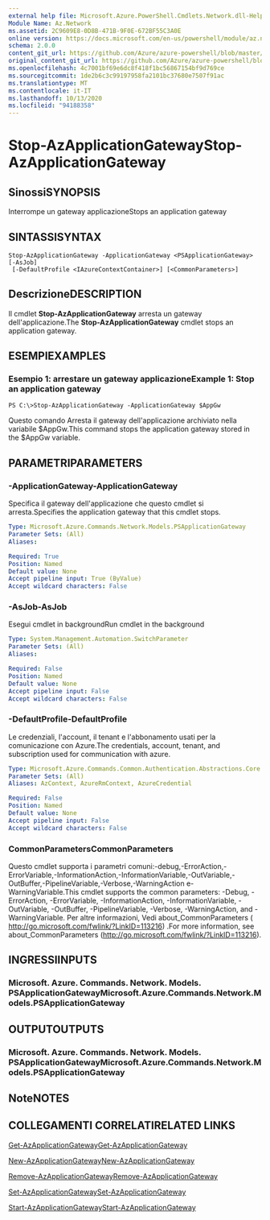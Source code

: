 ```yaml
---
external help file: Microsoft.Azure.PowerShell.Cmdlets.Network.dll-Help.xml
Module Name: Az.Network
ms.assetid: 2C9609E8-0D8B-471B-9F0E-672BF55C3A0E
online version: https://docs.microsoft.com/en-us/powershell/module/az.network/stop-azapplicationgateway
schema: 2.0.0
content_git_url: https://github.com/Azure/azure-powershell/blob/master/src/Network/Network/help/Stop-AzApplicationGateway.md
original_content_git_url: https://github.com/Azure/azure-powershell/blob/master/src/Network/Network/help/Stop-AzApplicationGateway.md
ms.openlocfilehash: 4c7001bf69e6dc8f418f1bc56867154bf9d769ce
ms.sourcegitcommit: 1de2b6c3c99197958fa2101bc37680e7507f91ac
ms.translationtype: MT
ms.contentlocale: it-IT
ms.lasthandoff: 10/13/2020
ms.locfileid: "94188358"
---
```

# <span data-ttu-id="0ca14-101">Stop-AzApplicationGateway</span><span class="sxs-lookup"><span data-stu-id="0ca14-101">Stop-AzApplicationGateway</span></span>

## <span data-ttu-id="0ca14-102">Sinossi</span><span class="sxs-lookup"><span data-stu-id="0ca14-102">SYNOPSIS</span></span>
<span data-ttu-id="0ca14-103">Interrompe un gateway applicazione</span><span class="sxs-lookup"><span data-stu-id="0ca14-103">Stops an application gateway</span></span>

## <span data-ttu-id="0ca14-104">SINTASSI</span><span class="sxs-lookup"><span data-stu-id="0ca14-104">SYNTAX</span></span>

```
Stop-AzApplicationGateway -ApplicationGateway <PSApplicationGateway> [-AsJob]
 [-DefaultProfile <IAzureContextContainer>] [<CommonParameters>]
```

## <span data-ttu-id="0ca14-105">Descrizione</span><span class="sxs-lookup"><span data-stu-id="0ca14-105">DESCRIPTION</span></span>
<span data-ttu-id="0ca14-106">Il cmdlet **Stop-AzApplicationGateway** arresta un gateway dell'applicazione.</span><span class="sxs-lookup"><span data-stu-id="0ca14-106">The **Stop-AzApplicationGateway** cmdlet stops an application gateway.</span></span>

## <span data-ttu-id="0ca14-107">ESEMPI</span><span class="sxs-lookup"><span data-stu-id="0ca14-107">EXAMPLES</span></span>

### <span data-ttu-id="0ca14-108">Esempio 1: arrestare un gateway applicazione</span><span class="sxs-lookup"><span data-stu-id="0ca14-108">Example 1: Stop an application gateway</span></span>
```
PS C:\>Stop-AzApplicationGateway -ApplicationGateway $AppGw
```

<span data-ttu-id="0ca14-109">Questo comando Arresta il gateway dell'applicazione archiviato nella variabile $AppGw.</span><span class="sxs-lookup"><span data-stu-id="0ca14-109">This command stops the application gateway stored in the $AppGw variable.</span></span>

## <span data-ttu-id="0ca14-110">PARAMETRI</span><span class="sxs-lookup"><span data-stu-id="0ca14-110">PARAMETERS</span></span>

### <span data-ttu-id="0ca14-111">-ApplicationGateway</span><span class="sxs-lookup"><span data-stu-id="0ca14-111">-ApplicationGateway</span></span>
<span data-ttu-id="0ca14-112">Specifica il gateway dell'applicazione che questo cmdlet si arresta.</span><span class="sxs-lookup"><span data-stu-id="0ca14-112">Specifies the application gateway that this cmdlet stops.</span></span>

```yaml
Type: Microsoft.Azure.Commands.Network.Models.PSApplicationGateway
Parameter Sets: (All)
Aliases:

Required: True
Position: Named
Default value: None
Accept pipeline input: True (ByValue)
Accept wildcard characters: False
```

### <span data-ttu-id="0ca14-113">-AsJob</span><span class="sxs-lookup"><span data-stu-id="0ca14-113">-AsJob</span></span>
<span data-ttu-id="0ca14-114">Esegui cmdlet in background</span><span class="sxs-lookup"><span data-stu-id="0ca14-114">Run cmdlet in the background</span></span>

```yaml
Type: System.Management.Automation.SwitchParameter
Parameter Sets: (All)
Aliases:

Required: False
Position: Named
Default value: None
Accept pipeline input: False
Accept wildcard characters: False
```

### <span data-ttu-id="0ca14-115">-DefaultProfile</span><span class="sxs-lookup"><span data-stu-id="0ca14-115">-DefaultProfile</span></span>
<span data-ttu-id="0ca14-116">Le credenziali, l'account, il tenant e l'abbonamento usati per la comunicazione con Azure.</span><span class="sxs-lookup"><span data-stu-id="0ca14-116">The credentials, account, tenant, and subscription used for communication with azure.</span></span>

```yaml
Type: Microsoft.Azure.Commands.Common.Authentication.Abstractions.Core.IAzureContextContainer
Parameter Sets: (All)
Aliases: AzContext, AzureRmContext, AzureCredential

Required: False
Position: Named
Default value: None
Accept pipeline input: False
Accept wildcard characters: False
```

### <span data-ttu-id="0ca14-117">CommonParameters</span><span class="sxs-lookup"><span data-stu-id="0ca14-117">CommonParameters</span></span>
<span data-ttu-id="0ca14-118">Questo cmdlet supporta i parametri comuni:-debug,-ErrorAction,-ErrorVariable,-InformationAction,-InformationVariable,-OutVariable,-OutBuffer,-PipelineVariable,-Verbose,-WarningAction e-WarningVariable.</span><span class="sxs-lookup"><span data-stu-id="0ca14-118">This cmdlet supports the common parameters: -Debug, -ErrorAction, -ErrorVariable, -InformationAction, -InformationVariable, -OutVariable, -OutBuffer, -PipelineVariable, -Verbose, -WarningAction, and -WarningVariable.</span></span> <span data-ttu-id="0ca14-119">Per altre informazioni, Vedi about_CommonParameters ( http://go.microsoft.com/fwlink/?LinkID=113216) .</span><span class="sxs-lookup"><span data-stu-id="0ca14-119">For more information, see about_CommonParameters (http://go.microsoft.com/fwlink/?LinkID=113216).</span></span>

## <span data-ttu-id="0ca14-120">INGRESSI</span><span class="sxs-lookup"><span data-stu-id="0ca14-120">INPUTS</span></span>

### <span data-ttu-id="0ca14-121">Microsoft. Azure. Commands. Network. Models. PSApplicationGateway</span><span class="sxs-lookup"><span data-stu-id="0ca14-121">Microsoft.Azure.Commands.Network.Models.PSApplicationGateway</span></span>

## <span data-ttu-id="0ca14-122">OUTPUT</span><span class="sxs-lookup"><span data-stu-id="0ca14-122">OUTPUTS</span></span>

### <span data-ttu-id="0ca14-123">Microsoft. Azure. Commands. Network. Models. PSApplicationGateway</span><span class="sxs-lookup"><span data-stu-id="0ca14-123">Microsoft.Azure.Commands.Network.Models.PSApplicationGateway</span></span>

## <span data-ttu-id="0ca14-124">Note</span><span class="sxs-lookup"><span data-stu-id="0ca14-124">NOTES</span></span>

## <span data-ttu-id="0ca14-125">COLLEGAMENTI CORRELATI</span><span class="sxs-lookup"><span data-stu-id="0ca14-125">RELATED LINKS</span></span>

[<span data-ttu-id="0ca14-126">Get-AzApplicationGateway</span><span class="sxs-lookup"><span data-stu-id="0ca14-126">Get-AzApplicationGateway</span></span>](./Get-AzApplicationGateway.md)

[<span data-ttu-id="0ca14-127">New-AzApplicationGateway</span><span class="sxs-lookup"><span data-stu-id="0ca14-127">New-AzApplicationGateway</span></span>](./New-AzApplicationGateway.md)

[<span data-ttu-id="0ca14-128">Remove-AzApplicationGateway</span><span class="sxs-lookup"><span data-stu-id="0ca14-128">Remove-AzApplicationGateway</span></span>](./Remove-AzApplicationGateway.md)

[<span data-ttu-id="0ca14-129">Set-AzApplicationGateway</span><span class="sxs-lookup"><span data-stu-id="0ca14-129">Set-AzApplicationGateway</span></span>](./Set-AzApplicationGateway.md)

[<span data-ttu-id="0ca14-130">Start-AzApplicationGateway</span><span class="sxs-lookup"><span data-stu-id="0ca14-130">Start-AzApplicationGateway</span></span>](./Start-AzApplicationGateway.md)


